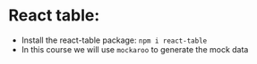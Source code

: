 # React table:

- Install the react-table package: `npm i react-table`
- In this course we will use `mockaroo` to generate the mock data

